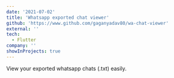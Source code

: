 ```yaml
---
date: '2021-07-02'
title: 'Whatsapp exported chat viewer'
github: 'https://www.github.com/gaganyadav80/wa-chat-viewer'
external: ''
tech:
  - Flutter
company: ''
showInProjects: true
---
```


View your exported whatsapp chats (.txt) easily.

